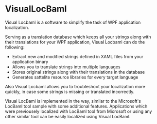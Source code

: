 VisualLocBaml
=============

 Visual Locbaml is a software to simplify the task of WPF application localization.

Serving as a translation database which keeps all your strings along with their translations 
for your WPF application, Visual Locbaml can do the following:

   * Extract new and modified strings defined in XAML files from your application binary
   * Allows you to translate strings into multiple languages
   * Stores original strings along with their translations in the database
   * Generates sattelite resource libraries for every target language

Also Visual Locbaml allows you to troubleshoot your localization more quickly, 
in case some strings is missing or translated incorrectly.

Visual LocBaml is implemented in the way, similar to the Microsoft's LocBaml tool 
sample with some additional features. Applications which were previousely 
localized with LocBaml tool from Microsoft or using any other similar tool 
can be easily localized using Visual LocBaml.
